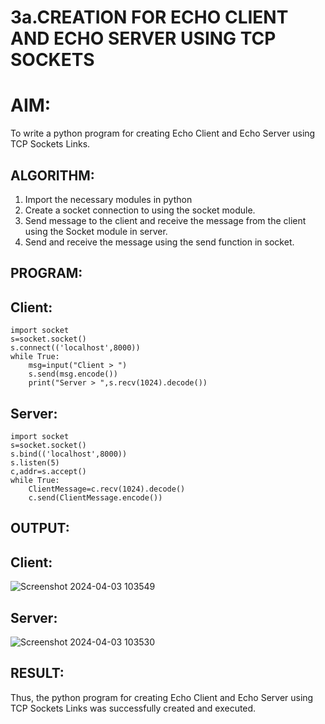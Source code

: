 # 3a.CREATION FOR ECHO CLIENT AND ECHO SERVER USING TCP SOCKETS
# AIM:
To write a python program for creating Echo Client and Echo Server using TCP
Sockets Links.
## ALGORITHM:
1. Import the necessary modules in python
2. Create a socket connection to using the socket module.
3. Send message to the client and receive the message from the client using the Socket module in
 server.
4. Send and receive the message using the send function in socket.
## PROGRAM:
## Client:
```
import socket
s=socket.socket()
s.connect(('localhost',8000))
while True:
    msg=input("Client > ")
    s.send(msg.encode())
    print("Server > ",s.recv(1024).decode())
```
## Server:
```
import socket
s=socket.socket()
s.bind(('localhost',8000))
s.listen(5)
c,addr=s.accept()
while True:
    ClientMessage=c.recv(1024).decode()
    c.send(ClientMessage.encode())
```
## OUTPUT:
## Client:
![Screenshot 2024-04-03 103549](https://github.com/HEMAKESHG/3a.Sockets_Creation_for_Echo_Client_and_Echo_Server/assets/144870552/5d0ca1cc-a24b-4ae7-90ad-8ed58a196a53)
## Server:
![Screenshot 2024-04-03 103530](https://github.com/HEMAKESHG/3a.Sockets_Creation_for_Echo_Client_and_Echo_Server/assets/144870552/30dd1910-38f4-43ed-af31-6837aed9feac)

## RESULT:
Thus, the python program for creating Echo Client and Echo Server using TCP Sockets Links 
was successfully created and executed.
